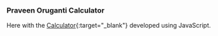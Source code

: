 ### Praveen Oruganti Calculator

Here with the [Calculator](https://praveenorugantitech.github.io/praveenorugantitech-javascript/0_Projects/praveenorugantitech-calculator){:target="_blank"} developed using JavaScript.




